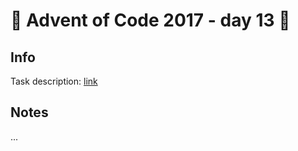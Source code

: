 # 🎄 Advent of Code 2017 - day 13 🎄

## Info

Task description: [link](https://adventofcode.com/2017/day/13)

## Notes

...